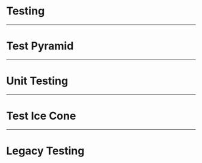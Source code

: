 <!-- theme: default -->
<!-- paginate: true -->
<!-- footer: Copyright (c) by **Bjoern Kimminich** | Licensed under [CC-BY-SA 4.0](https://creativecommons.org/licenses/by-sa/4.0/) -->

# Testing

---

# Test Pyramid

---

# Unit Testing

---

# Test Ice Cone

---

# Legacy Testing

